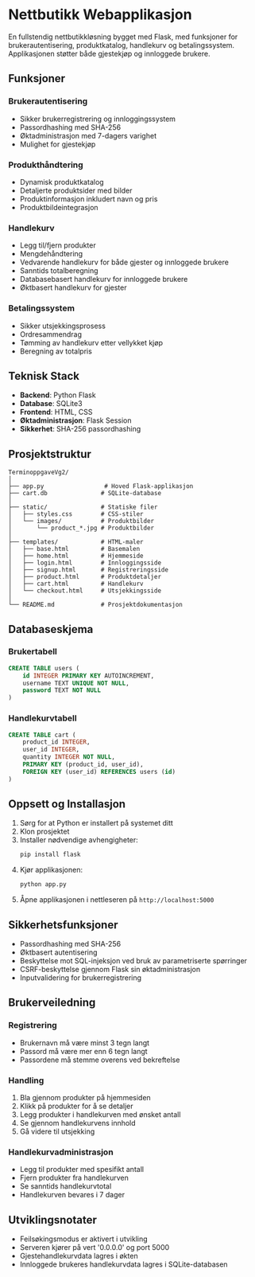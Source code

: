 # Nettbutikk Webapplikasjon

En fullstendig nettbutikkløsning bygget med Flask, med funksjoner for brukerautentisering, produktkatalog, handlekurv og betalingssystem. Applikasjonen støtter både gjestekjøp og innloggede brukere.

## Funksjoner

### Brukerautentisering
- Sikker brukerregistrering og innloggingssystem
- Passordhashing med SHA-256
- Øktadministrasjon med 7-dagers varighet
- Mulighet for gjestekjøp

### Produkthåndtering
- Dynamisk produktkatalog
- Detaljerte produktsider med bilder
- Produktinformasjon inkludert navn og pris
- Produktbildeintegrasjon

### Handlekurv
- Legg til/fjern produkter
- Mengdehåndtering
- Vedvarende handlekurv for både gjester og innloggede brukere
- Sanntids totalberegning
- Databasebasert handlekurv for innloggede brukere
- Øktbasert handlekurv for gjester

### Betalingssystem
- Sikker utsjekkingsprosess
- Ordresammendrag
- Tømming av handlekurv etter vellykket kjøp
- Beregning av totalpris

## Teknisk Stack

- **Backend**: Python Flask
- **Database**: SQLite3
- **Frontend**: HTML, CSS
- **Øktadministrasjon**: Flask Session
- **Sikkerhet**: SHA-256 passordhashing

## Prosjektstruktur

```
TerminoppgaveVg2/
│
├── app.py                 # Hoved Flask-applikasjon
├── cart.db               # SQLite-database
│
├── static/               # Statiske filer
│   ├── styles.css        # CSS-stiler
│   └── images/           # Produktbilder
│       └── product_*.jpg # Produktbilder
│
├── templates/            # HTML-maler
│   ├── base.html         # Basemalen
│   ├── home.html         # Hjemmeside
│   ├── login.html        # Innloggingsside
│   ├── signup.html       # Registreringsside
│   ├── product.html      # Produktdetaljer
│   ├── cart.html         # Handlekurv
│   └── checkout.html     # Utsjekkingsside
│
└── README.md             # Prosjektdokumentasjon
```

## Databaseskjema

### Brukertabell
```sql
CREATE TABLE users (
    id INTEGER PRIMARY KEY AUTOINCREMENT,
    username TEXT UNIQUE NOT NULL,
    password TEXT NOT NULL
)
```

### Handlekurvtabell
```sql
CREATE TABLE cart (
    product_id INTEGER,
    user_id INTEGER,
    quantity INTEGER NOT NULL,
    PRIMARY KEY (product_id, user_id),
    FOREIGN KEY (user_id) REFERENCES users (id)
)
```

## Oppsett og Installasjon

1. Sørg for at Python er installert på systemet ditt
2. Klon prosjektet
3. Installer nødvendige avhengigheter:
   ```bash
   pip install flask
   ```
4. Kjør applikasjonen:
   ```bash
   python app.py
   ```
5. Åpne applikasjonen i nettleseren på `http://localhost:5000`

## Sikkerhetsfunksjoner

- Passordhashing med SHA-256
- Øktbasert autentisering
- Beskyttelse mot SQL-injeksjon ved bruk av parametriserte spørringer
- CSRF-beskyttelse gjennom Flask sin øktadministrasjon
- Inputvalidering for brukerregistrering

## Brukerveiledning

### Registrering
- Brukernavn må være minst 3 tegn langt
- Passord må være mer enn 6 tegn langt
- Passordene må stemme overens ved bekreftelse

### Handling
1. Bla gjennom produkter på hjemmesiden
2. Klikk på produkter for å se detaljer
3. Legg produkter i handlekurven med ønsket antall
4. Se gjennom handlekurvens innhold
5. Gå videre til utsjekking

### Handlekurvadministrasjon
- Legg til produkter med spesifikt antall
- Fjern produkter fra handlekurven
- Se sanntids handlekurvtotal
- Handlekurven bevares i 7 dager

## Utviklingsnotater

- Feilsøkingsmodus er aktivert i utvikling
- Serveren kjører på vert '0.0.0.0' og port 5000
- Gjestehandlekurvdata lagres i økten
- Innloggede brukeres handlekurvdata lagres i SQLite-databasen
